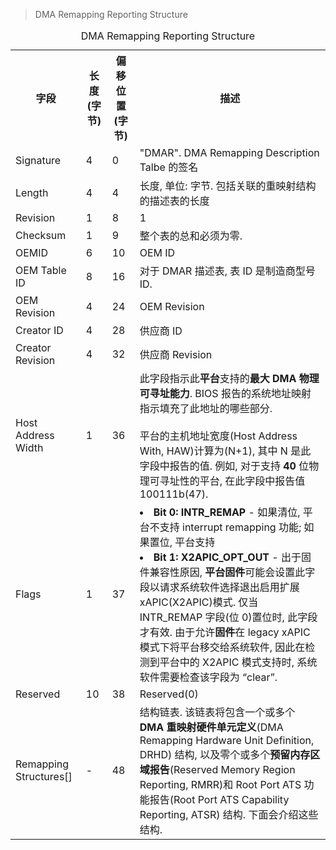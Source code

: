 
> DMA Remapping Reporting Structure

<table style="width:100%">
<caption>DMA Remapping Reporting Structure</caption>
  <tr>
    <th>
    字段
    </th>
    <th>
    长度(字节)
    </th>
    <th>
    偏移位置(字节)
    </th>
    <th>
    描述
    </th>
  </tr>
  <tr>
    <td>
    Signature
    </td>
    <td>
    4
    </td>
    <td>
    0
    </td>
    <td>
    "DMAR". DMA Remapping Description Talbe 的签名
    </td>
  </tr>
  <tr>
    <td>
    Length
    </td>
    <td>
    4
    </td>
    <td>
    4
    </td>
    <td>
    长度, 单位: 字节. 包括关联的重映射结构的描述表的长度
    </td>
  </tr>
  <tr>
    <td>
    Revision
    </td>
    <td>
    1
    </td>
    <td>
    8
    </td>
    <td>
    1
    </td>
  </tr>
  <tr>
    <td>
    Checksum
    </td>
    <td>
    1
    </td>
    <td>
    9
    </td>
    <td>
    整个表的总和必须为零. 
    </td>
  </tr>
  <tr>
    <td>
    OEMID
    </td>
    <td>
    6
    </td>
    <td>
    10
    </td>
    <td>
    OEM ID
    </td>
  </tr>
  <tr>
    <td>
    OEM Table ID
    </td>
    <td>
    8
    </td>
    <td>
    16
    </td>
    <td>
    对于 DMAR 描述表, 表 ID 是制造商型号 ID. 
    </td>
  </tr>
  <tr>
    <td>
    OEM Revision
    </td>
    <td>
    4
    </td>
    <td>
    24
    </td>
    <td>
    OEM Revision
    </td>
  </tr>
  <tr>
    <td>
    Creator ID
    </td>
    <td>
    4
    </td>
    <td>
    28
    </td>
    <td>
    供应商 ID
    </td>
  </tr>
  <tr>
    <td>
    Creator Revision
    </td>
    <td>
    4
    </td>
    <td>
    32
    </td>
    <td>
    供应商 Revision
    </td>
  </tr>
  <tr>
    <td>
    Host Address Width
    </td>
    <td>
    1
    </td>
    <td>
    36
    </td>
    <td>
    此字段指示此<b>平台</b>支持的<b>最大 DMA 物理可寻址能力</b>. BIOS 报告的系统地址映射指示填充了此地址的哪些部分. <br><br>
    平台的主机地址宽度(Host Address With, HAW)计算为(N+1), 其中 N 是此字段中报告的值. 例如, 对于支持 <b>40</b> 位物理可寻址性的平台, 在此字段中报告值 100111b(47). 
    </td>
  </tr>
  <tr>
    <td>
    Flags
    </td>
    <td>
    1
    </td>
    <td>
    37
    </td>
    <td>
    <li><b>Bit 0: INTR_REMAP</b> - 如果清位, 平台不支持 interrupt remapping 功能; 如果置位, 平台支持
    </li>
    <li>
    <b>Bit 1: X2APIC_OPT_OUT</b> - 出于固件兼容性原因, <b>平台固件</b>可能会设置此字段以请求系统软件选择退出启用扩展 xAPIC(X2APIC)模式. 仅当 INTR_REMAP 字段(位 0)置位时, 此字段才有效. 由于允许<b>固件</b>在 legacy xAPIC 模式下将平台移交给系统软件, 因此在检测到平台中的 X2APIC 模式支持时, 系统软件需要检查该字段为 “clear”. 
    </li>
    </td>
  </tr>
  <tr>
    <td>
    Reserved
    </td>
    <td>
    10
    </td>
    <td>
    38
    </td>
    <td>
    Reserved(0)
    </td>
  </tr>
  <tr>
    <td>
    Remapping Structures[]
    </td>
    <td>
    -
    </td>
    <td>
    48
    </td>
    <td>
    结构链表. 该链表将包含一个或多个 <b>DMA 重映射硬件单元定义</b>(DMA Remapping Hardware Unit Definition, DRHD) 结构, 以及零个或多个<b>预留内存区域报告</b>(Reserved Memory Region Reporting, RMRR)和 Root Port ATS 功能报告(Root Port ATS Capability Reporting, ATSR) 结构. 下面会介绍这些结构. 
    </td>
  </tr>
</table>
